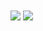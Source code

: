 <img align="center" src="https://github-readme-stats.vercel.app/api?username=fitraashari&show_icons=true&theme=buefy" />
<img align="center" src="https://github-readme-stats.vercel.app/api/top-langs/?username=fitraashari" />
